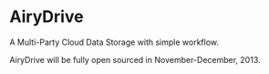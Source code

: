 AiryDrive
=========

A Multi-Party Cloud Data Storage with simple workflow.

AiryDrive will be fully open sourced in November-December, 2013.
